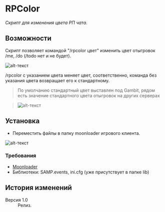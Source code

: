 # RPColor
*Скрипт для изменения цвета РП чата.*

## Возможности
Скрипт позволяет командой "/rpcolor цвет" изменить цвет отыгровок /me, /do (/todo нет и не будет).

![alt-текст](https://pp.userapi.com/c831308/v831308615/14ba3d/hVmvKwjfeoo.jpg "Демонстрация работы")

/rpcolor с указанием цвета меняет цвет, соответственно, команда без указания цвета возвращает его к стандартному.

> По умолчанию стандартный цвет выставлен под Gambit, рядом есть значение стандартного цвета отыгровок на других серверах

> ![alt-текст](https://pp.userapi.com/c831308/v831308615/14ba7c/OIYSfmgRy9g.jpg "Демонстрация работы")

## Установка

- Переместить файлы в папку moonloader игрового клиента.

![alt-текст](https://pp.userapi.com/c831308/v831308615/14ba6b/ygbTiblRpJs.jpg "Как оно должно выглядеть в папке")

### Требования

- [Moonloader](https://blast.hk/threads/13305/)
- Библиотеки: SAMP.events, ini.cfg (уже присутствует в папке lib)

## История изменений

<dl>
  <dt>Версия 1.0</dt>
  <dd>Релиз.</dd>
</dl>
